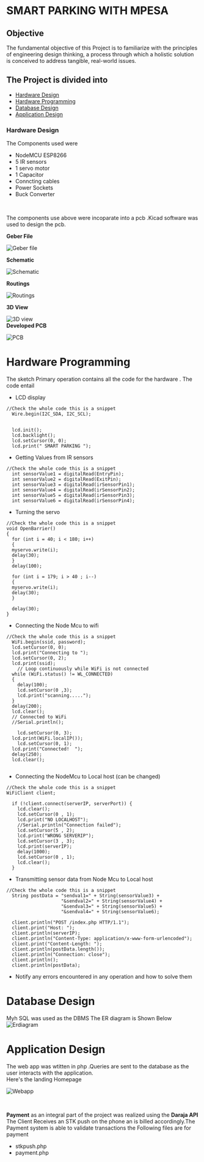 # SMART PARKING WITH MPESA

## Objective
The fundamental objective of this Project is to familiarize  with the principles of 
engineering design thinking, a process through which a holistic solution is conceived to address tangible, 
real-world issues. 


## The Project is divided into 
- [Hardware Design](#hardware-design)
- [Hardware Programming](#hardware-programming)
- [Database Design](#database-design)
- [Application Design](#application-design) 

### Hardware Design
The Components used were 
- NodeMCU ESP8266
- 5 IR sensors
- 1 servo motor
- 1 Capacitor
- Conncting cables
- Power Sockets
- Buck Converter
<br>

The components use above were incoparate into a pcb .Kicad software was used to design the pcb.



**Geber File**
 
![Geber file](https://github.com/SAMUELMUCHIRI/SMART-PARKING-WITH-MPESA/blob/main/images/geber%20file.png)
<br>

**Schematic**

![Schematic ](https://github.com/SAMUELMUCHIRI/SMART-PARKING-WITH-MPESA/blob/main/images/Schematic.png)
<br>

**Routings**

![Routings](https://github.com/SAMUELMUCHIRI/SMART-PARKING-WITH-MPESA/blob/main/images/routes.png)
<br>

**3D View**

![3D view ](https://github.com/SAMUELMUCHIRI/SMART-PARKING-WITH-MPESA/blob/main/images/3d%20.png)
<br>
**Developed PCB**

![PCB](https://github.com/SAMUELMUCHIRI/SMART-PARKING-WITH-MPESA/blob/main/images/pcb.png)


# Hardware Programming
The sketch Primary operation contains all the code for the hardware .
The code entail 
- LCD display

```arduino
//Check the whole code this is a snippet
  Wire.begin(I2C_SDA, I2C_SCL);
  
  
  lcd.init();  
  lcd.backlight();
  lcd.setCursor(0, 0);
  lcd.print(" SMART PARKING ");

```
- Getting Values from IR sensors
```arduino
//Check the whole code this is a snippet
  int sensorValue1 = digitalRead(EntryPin);
  int sensorValue2 = digitalRead(ExitPin);
  int sensorValue3 = digitalRead(irSensorPin1);
  int sensorValue4 = digitalRead(irSensorPin2);
  int sensorValue5 = digitalRead(irSensorPin3);
  int sensorValue6 = digitalRead(irSensorPin4);

```
- Turning the servo
```arduino
//Check the whole code this is a snippet
void OpenBarrier()
{
  for (int i = 40; i < 180; i++) 
  {
  myservo.write(i); 
  delay(30);                 
  }
  delay(100);
  
  for (int i = 179; i > 40 ; i--) 
  {
  myservo.write(i); 
  delay(30);                 
  }

  delay(30);
}
```
- Connecting the Node Mcu to wifi
```arduino
//Check the whole code this is a snippet
  WiFi.begin(ssid, password);
  lcd.setCursor(0, 0);
  lcd.print("Connecting to ");
  lcd.setCursor(0, 2);
  lcd.print(ssid);
    // Loop continuously while WiFi is not connected
  while (WiFi.status() != WL_CONNECTED)
  {
    delay(100);
    lcd.setCursor(0 ,3);
    lcd.print("scanning.....");
  }
  delay(200);
  lcd.clear();
  // Connected to WiFi
  //Serial.println();

    lcd.setCursor(0, 3);
  lcd.print(WiFi.localIP());
    lcd.setCursor(0, 1);
  lcd.print("Connected!  ");
  delay(250);
  lcd.clear();
  
```
- Connecting the NodeMcu to Local host (can be changed)
```arduino
//Check the whole code this is a snippet
WiFiClient client;

  if (!client.connect(serverIP, serverPort)) {
    lcd.clear();
    lcd.setCursor(0 , 1);
    lcd.print("NO LOCALHOST");
    //Serial.println("Connection failed");
    lcd.setCursor(5 , 2);
    lcd.print("WRONG SERVERIP");
    lcd.setCursor(3 , 3);
    lcd.print(serverIP);
    delay(1000);
    lcd.setCursor(0 , 1);
    lcd.clear();
  }
```
- Transmitting sensor data from Node Mcu to Local host
```arduino
//Check the whole code this is a snippet
  String postData = "sendval1=" + String(sensorValue3) +
                    "&sendval2=" + String(sensorValue4) +
                    "&sendval3=" + String(sensorValue5) +
                    "&sendval4=" + String(sensorValue6);

  client.println("POST /index.php HTTP/1.1");
  client.print("Host: ");
  client.println(serverIP);
  client.println("Content-Type: application/x-www-form-urlencoded");
  client.print("Content-Length: ");
  client.println(postData.length());
  client.println("Connection: close");
  client.println();
  client.println(postData);
```
- Notify any errors encountered in any operation and how to solve them


# Database Design
 Myh SQL was used as the DBMS
The ER diagram is Shown Below
![Erdiagram](https://github.com/SAMUELMUCHIRI/SMART-PARKING-WITH-MPESA/blob/main/images/erdiagram.png)

# Application Design
The web app was wtitten in php .Queries are sent to the database as the user interacts with the application.
 <br>
 Here's the landing Homepage

![Webapp](https://github.com/SAMUELMUCHIRI/SMART-PARKING-WITH-MPESA/blob/main/images/webapp.png)


<br>

**Payment** as an integral part of the project was realized using the **Daraja API**
The Client Receives an STK push on the phone an is billed accordingly.The Payment system is able to validate transactions
the Following files are for payment
- stkpush.php
- payment.php





